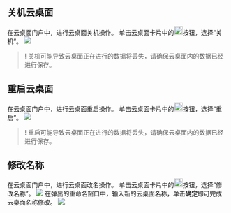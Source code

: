 ## 关机云桌面
在云桌面门户中，进行云桌面关机操作。
单击云桌面卡片中的<img style="width:20px; max-width: inherit;" src="https://qcloudimg.tencent-cloud.cn/raw/da47f15d6310b6abbe004bafa0cc7c07.png" />按钮，选择“关机”。
![](https://qcloudimg.tencent-cloud.cn/raw/96164f6abf39f68233d66d0bd6479e5b.png)
>! 关机可能导致云桌面正在进行的数据将丢失，请确保云桌面内的数据已经进行保存。

## 重启云桌面
在云桌面门户中，进行云桌面重启操作。
单击云桌面卡片中的<img style="width:20px; max-width: inherit;" src="https://qcloudimg.tencent-cloud.cn/raw/da47f15d6310b6abbe004bafa0cc7c07.png" />按钮，选择“重启”。
![](https://qcloudimg.tencent-cloud.cn/raw/90a8744fba21a5e87814c6e5d8e31dc2.png)
>! 重启可能导致云桌面正在进行的数据将丢失，请确保云桌面内的数据已经进行保存。

## 修改名称
在云桌面门户中，进行云桌面改名操作。
单击云桌面卡片中的<img style="width:20px; max-width: inherit;" src="https://qcloudimg.tencent-cloud.cn/raw/da47f15d6310b6abbe004bafa0cc7c07.png" />按钮，选择“修改名称”。
![](https://qcloudimg.tencent-cloud.cn/raw/319326a3006668ce4cc6a8d41b84dfcf.png)
在弹出的重命名窗口中，输入新的云桌面名称，单击**确定**即可完成云桌面名称修改。
![](https://qcloudimg.tencent-cloud.cn/raw/570804ce216174e985307f799118a1f2.png)










